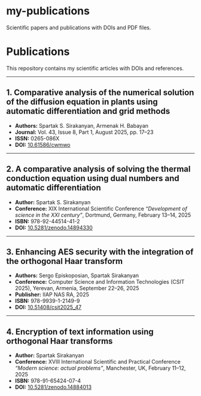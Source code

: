 # my-publications
Scientific papers and publications with DOIs and PDF files.
# Publications

This repository contains my scientific articles with DOIs and references.

---

## 1. Comparative analysis of the numerical solution of the diffusion equation in plants using automatic differentiation and grid methods
- **Authors:** Spartak S. Sirakanyan, Armenak H. Babayan  
- **Journal:** Vol. 43, Issue 8, Part 1, August 2025, pp. 17–23  
- **ISSN:** 0265-086X  
- **DOI:** [10.61586/cwmwo](https://doi.org/10.61586/cwmwo)  

---

## 2. A comparative analysis of solving the thermal conduction equation using dual numbers and automatic differentiation
- **Author:** Spartak S. Sirakanyan  
- **Conference:** XIX International Scientific Conference *“Development of science in the XXI century”*, Dortmund, Germany, February 13–14, 2025  
- **ISBN:** 978-92-44514-41-2  
- **DOI:** [10.5281/zenodo.14894330](https://doi.org/10.5281/zenodo.14894330)  

---

## 3. Enhancing AES security with the integration of the orthogonal Haar transform
- **Authors:** Sergo Episkoposian, Spartak Sirakanyan  
- **Conference:** Computer Science and Information Technologies (CSIT 2025), Yerevan, Armenia, September 22–26, 2025  
- **Publisher:** IIAP NAS RA, 2025  
- **ISBN:** 978-9939-1-2149-9  
- **DOI:** [10.51408/csit2025_47](https://doi.org/10.51408/csit2025_47)  

---

## 4. Encryption of text information using orthogonal Haar transforms
- **Author:** Spartak Sirakanyan  
- **Conference:** XVIII International Scientific and Practical Conference *“Modern science: actual problems”*, Manchester, UK, February 11–12, 2025  
- **ISBN:** 978-91-65424-07-4  
- **DOI:** [10.5281/zenodo.14884013](https://doi.org/10.5281/zenodo.14884013)  
